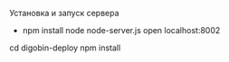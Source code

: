 Установка и запуск сервера
- npm install
  node node-server.js
  open localhost:8002

cd digobin-deploy
npm install
